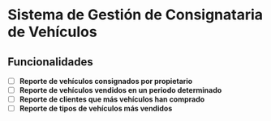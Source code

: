 # Sistema de Gestión de Consignataria de Vehículos

## Funcionalidades

- [ ] **Reporte de vehículos consignados por propietario**
- [ ] **Reporte de vehículos vendidos en un periodo determinado**
- [ ] **Reporte de clientes que más vehículos han comprado**
- [ ] **Reporte de tipos de vehículos más vendidos**
